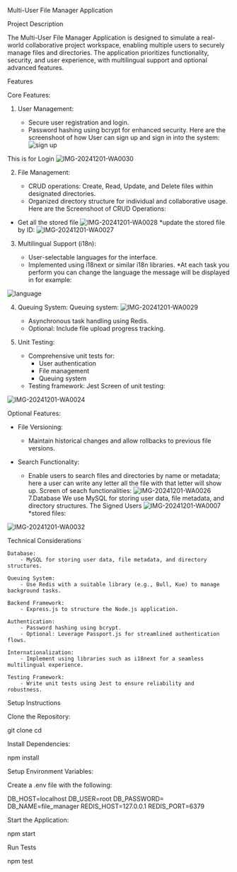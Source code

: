 Multi-User File Manager Application

Project Description

The Multi-User File Manager Application is designed to simulate a real-world collaborative project workspace, enabling multiple users to securely manage files and directories. The application prioritizes functionality, security, and user experience, with multilingual support and optional advanced features.

Features

Core Features:

1. User Management:

    * Secure user registration and login.
    * Password hashing using bcrypt for enhanced security.
Here are the screenshoot of how User can sign up and sign in into the system:
![sign up](https://github.com/user-attachments/assets/55d3a279-5ef9-45e0-a58c-4257fcd43b4a)

This is for Login 
![IMG-20241201-WA0030](https://github.com/user-attachments/assets/d3f55576-535d-4f80-8ab3-3aae17b79f8f)

2. File Management:

    * CRUD operations: Create, Read, Update, and Delete files within designated directories.
    * Organized directory structure for individual and collaborative usage.
Here are the Screenshoot of CRUD Operations:
* Get all the stored file 
 ![IMG-20241201-WA0028](https://github.com/user-attachments/assets/347e65da-b59a-4a3b-ab68-49c01d5aead9)
*update the stored file by ID:
![IMG-20241201-WA0027](https://github.com/user-attachments/assets/e46be8ae-18e9-4635-82c8-3099a82ab639)

3. Multilingual Support (i18n):

    * User-selectable languages for the interface.
    * Implemented using i18next or similar i18n libraries.
*At each task you perform you can change the language  the message will be displayed in for example:
 
![language](https://github.com/user-attachments/assets/1b01d213-5669-4db2-aa04-0e9d31975dde)
 

4. Queuing System:
Queuing system:
![IMG-20241201-WA0029](https://github.com/user-attachments/assets/bf0d22fc-83ef-455c-ade6-9d0e115899bf)

 
    * Asynchronous task handling using Redis.
    * Optional: Include file upload progress tracking.

6. Unit Testing:

    * Comprehensive unit tests for:
        - User authentication
        - File management
        - Queuing system
    * Testing framework: Jest
Screen of unit testing:

![IMG-20241201-WA0024](https://github.com/user-attachments/assets/c48f6a13-11d4-435f-a61b-c896c0f17bbb)

Optional Features:

* File Versioning:
    - Maintain historical changes and allow rollbacks to previous file versions.

* Search Functionality:
    - Enable users to search files and directories by name or metadata; here a user can write any letter all the file with that letter will show up.
  Screen of seach functionalities:
![IMG-20241201-WA0026](https://github.com/user-attachments/assets/c51584d4-1304-41e2-8efe-0a704e204c1f)
7.Database 
        We use MySQL for storing user data, file metadata, and directory structures.
      The Signed Users
      ![IMG-20241201-WA0007](https://github.com/user-attachments/assets/35096e40-e249-47f2-a8b5-18a989d3fc3b)
      *stored files:
      
![IMG-20241201-WA0032](https://github.com/user-attachments/assets/7075f1a7-ee11-428a-afe5-a39ca7561ae0)


Technical Considerations

    Database:
        - MySQL for storing user data, file metadata, and directory structures.

    Queuing System:
        - Use Redis with a suitable library (e.g., Bull, Kue) to manage background tasks.

    Backend Framework:
        - Express.js to structure the Node.js application.

    Authentication:
        - Password hashing using bcrypt.
        - Optional: Leverage Passport.js for streamlined authentication flows.

    Internationalization:
        - Implement using libraries such as i18next for a seamless multilingual experience.

    Testing Framework:
        - Write unit tests using Jest to ensure reliability and robustness.

Setup Instructions

Clone the Repository:

git clone <repository-url>
cd <repository-directory>

Install Dependencies:

npm install

Setup Environment Variables:

Create a .env file with the following:

DB_HOST=localhost
DB_USER=root
DB_PASSWORD=
DB_NAME=file_manager
REDIS_HOST=127.0.0.1
REDIS_PORT=6379


Start the Application:

npm start

Run Tests

npm test
